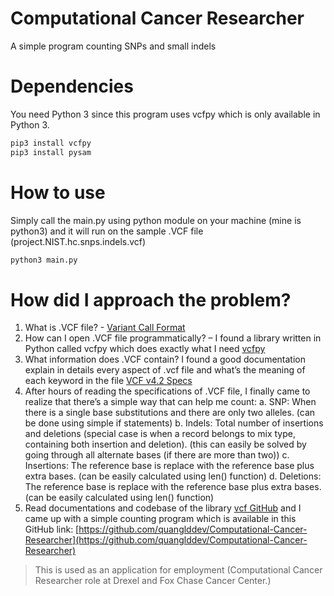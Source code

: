 # Computational Cancer Researcher
A simple program counting SNPs and small indels

# Dependencies
You need Python 3 since this program uses vcfpy which is only available in Python 3.
``` bash
pip3 install vcfpy
pip3 install pysam
```

# How to use
Simply call the main.py using python module on your machine (mine is python3) and it will run on the sample .VCF file (project.NIST.hc.snps.indels.vcf)
``` bash
python3 main.py
```

# How did I approach the problem?
1.	What is .VCF file? - [Variant Call Format](https://en.wikipedia.org/wiki/Variant_Call_Format)
2.	How can I open .VCF file programmatically? – I found a library written in Python called vcfpy which does exactly what I need [vcfpy](https://pypi.org/project/vcfpy/)
3.	What information does .VCF contain? I found a good documentation explain in details every aspect of .vcf file and what’s the meaning of each keyword in the file [VCF v4.2 Specs](https://samtools.github.io/hts-specs/VCFv4.2.pdf)
4.	After hours of reading the specifications of .VCF file, I finally came to realize that there’s a simple way that can help me count:
a.	SNP: When there is a single base substitutions and there are only two alleles. (can be done using simple if statements)
b.	Indels: Total number of insertions and deletions (special case is when a record belongs to mix type, containing both insertion and deletion). (this can easily be solved by going through all alternate bases (if there are more than two))
c.	Insertions: The reference base is replace with the reference base plus extra bases. (can be easily calculated using len() function)
d.	Deletions: The reference base is replace with the reference base plus extra bases. (can be easily calculated using len() function)
5.	Read documentations and codebase of the library [vcf GitHub](https://github.com/bihealth/vcfpy) and I came up with a simple counting program which is available in this GitHub link: [https://github.com/quanglddev/Computational-Cancer-Researcher](https://github.com/quanglddev/Computational-Cancer-Researcher)


> This is used as an application for employment (Computational Cancer Researcher role at Drexel and Fox Chase Cancer Center.)